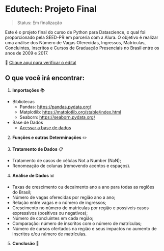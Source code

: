 # Edutech: Projeto Final

> Status: Em finalização 

Este é o projeto final do curso de Python para Datascience, o qual foi proporcionado pela SEED-PR em parceria com a Alura. 
O objetivo é realizar uma análise dos Número de Vagas Oferecidas, Ingressos, Matrículas, Concluintes, Inscritos e Cursos de 
Graduação Presenciais no Brasil entre os anos de 2009 e 2017.

🔗 [Clique aqui para verificar o edital](https://www.educacao.pr.gov.br/sites/default/arquivos_restritos/files/documento/2021-11/desafio_edutech.pdf)

## O que você irá encontrar:

1. **Importações** 📚
 - Bibliotecas  
   - Pandas: https://pandas.pydata.org/
   - Matplotlib: https://matplotlib.org/stable/index.html
   - Seaborn: https://seaborn.pydata.org/
 - Base de Dados
   - [Acessar a base de dados](https://www.educacao.pr.gov.br/sites/default/arquivos_restritos/files/documento/2021-11/edutech_comparativos_metricas.csv)

2. **Funções e outras Determinações** ✏️

3. **Tratamento de Dados** 📋
 - Tratamento de casos de células Not a Number (NaN);
 - Renomeação de colunas (removendo acentos e espaços).
 
4. **Análise de Dados** 📊
 - Taxas de crescimento ou decaimento ano a ano para todas as regiões do Brasil;
 - Número de vagas oferecidas por região ano a ano;
 - Relação entre vagas e o número de ingressos;
 - Crescimento no número de matrículas por região e possíveis casos expressivos (positivos ou negativos);
 - Número de concluintes em cada região;
 - Comparação: número de inscritos com o número de matrículas;
 - Número de cursos ofertados na região e seus impactos no aumento de inscritos e/ou número de matrículas.

5. **Conclusão** 📝
